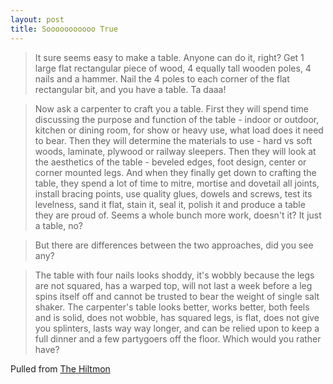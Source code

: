 ```yaml
---
layout: post
title: Sooooooooooo True
---
```


>  It sure seems easy to make a table. Anyone can do it, right? Get 1 large flat rectangular piece of wood, 4 equally tall wooden poles, 4 nails and a hammer. Nail the 4 poles to each corner of the flat rectangular bit, and you have a table. Ta daaa!

<!--more-->    
>  Now ask a carpenter to craft you a table. First they will spend time discussing the purpose and function of the table - indoor or outdoor, kitchen or dining room, for show or heavy use, what load does it need to bear. Then they will determine the materials to use - hard vs soft woods, laminate, plywood or railway sleepers. Then they will look at the aesthetics of the table - beveled edges, foot design, center or corner mounted legs. And when they finally get down to crafting the table, they spend a lot of time to mitre, mortise and dovetail all joints, install bracing points, use quality glues, dowels and screws, test its levelness, sand it flat, stain it, seal it, polish it and produce a table they are proud of. Seems a whole bunch more work, doesn't it? It just a table, no?
        
>  But there are differences between the two approaches, did you see any?
    
>  The table with four nails looks shoddy, it's wobbly because the legs are not squared, has a warped top, will not last a week before a leg spins itself off and cannot be trusted to bear the weight of single salt shaker. The carpenter's table looks better, works better, both feels and is solid, does not wobble, has squared legs, is flat, does not give you splinters, lasts way way longer, and can be relied upon to keep a full dinner and a few partygoers off the floor. Which would you rather have?
    
    
Pulled from [The Hiltmon](http://www.hiltmon.com/blog/2012/01/11/it-should-only-take-you-a-few-hours-dot-dot-dot/)




